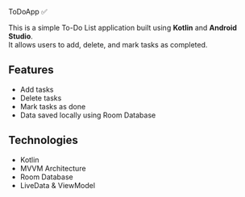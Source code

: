  ToDoApp ✅

This is a simple To-Do List application built using **Kotlin** and **Android Studio**.  
It allows users to add, delete, and mark tasks as completed.

## Features
- Add tasks
- Delete tasks
- Mark tasks as done
- Data saved locally using Room Database

## Technologies
- Kotlin
- MVVM Architecture
- Room Database
- LiveData & ViewModel
